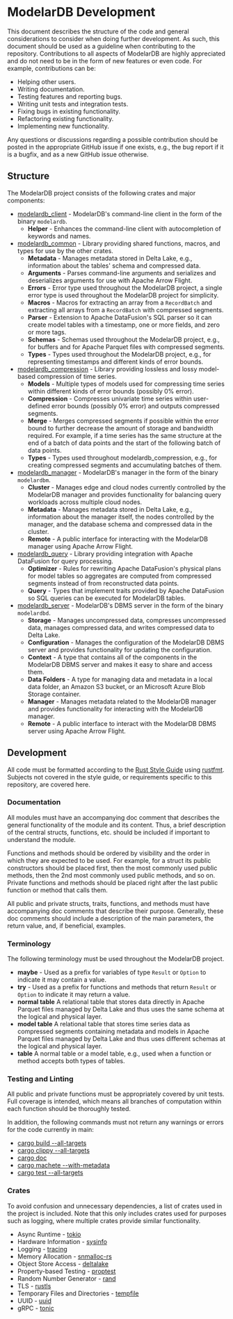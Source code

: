 # ModelarDB Development
This document describes the structure of the code and general considerations to consider when doing further development.
As such, this document should be used as a guideline when contributing to the repository. Contributions to all aspects
of ModelarDB are highly appreciated and do not need to be in the form of new features or even code. For example,
contributions can be:

- Helping other users.
- Writing documentation.
- Testing features and reporting bugs.
- Writing unit tests and integration tests.
- Fixing bugs in existing functionality.
- Refactoring existing functionality.
- Implementing new functionality.

Any questions or discussions regarding a possible contribution should be posted in the appropriate GitHub issue if one
exists, e.g., the bug report if it is a bugfix, and as a new GitHub issue otherwise.

## Structure
The ModelarDB project consists of the following crates and major components:

- [modelardb_client](/crates/modelardb_client) - ModelarDB's command-line client in the form of the binary `modelardb`.
  - **Helper** - Enhances the command-line client with autocompletion of keywords and names.
- [modelardb_common](/crates/modelardb_common) - Library providing shared functions, macros, and types for use by the
other crates.
  - **Metadata** - Manages metadata stored in Delta Lake, e.g., information about the tables' schema and compressed
  data.
  - **Arguments** - Parses command-line arguments and serializes and deserializes arguments for use with Apache Arrow
  Flight.
  - **Errors** - Error type used throughout the ModelarDB project, a single error type is used throughout the ModelarDB
  project for simplicity.
  - **Macros** - Macros for extracting an array from a `RecordBatch` and extracting all arrays from a `RecordBatch` with
  compressed segments.
  - **Parser** - Extension to Apache DataFusion's SQL parser so it can create model tables with a timestamp, one or more
  fields, and zero or more tags.
  - **Schemas** - Schemas used throughout the ModelarDB project, e.g., for buffers and for Apache Parquet files with
  compressed segments.
  - **Types** - Types used throughout the ModelarDB project, e.g., for representing timestamps and different kinds of
  error bounds.
- [modelardb_compression](/crates/modelardb_compression) - Library providing lossless and lossy model-based compression
of time series.
  - **Models** - Multiple types of models used for compressing time series within different kinds of error bounds
  (possibly 0% error).
  - **Compression** - Compresses univariate time series within user-defined error bounds (possibly 0% error) and outputs
  compressed segments.
  - **Merge** - Merges compressed segments if possible within the error bound to further decrease the amount of storage
  and bandwidth required.
  For example, if a time series has the same structure at the end of a batch of data points and the start of the
  following batch of data points.
  - **Types** - Types used throughout modelardb_compression, e.g., for creating compressed segments and accumulating
  batches of them.
- [modelardb_manager](/crates/modelardb_manager) - ModelarDB's manager in the form of the binary `modelardbm`.
  - **Cluster** - Manages edge and cloud nodes currently controlled by the ModelarDB manager and provides functionality
  for balancing query workloads across multiple cloud nodes.
  - **Metadata** - Manages metadata stored in Delta Lake, e.g., information about the manager itself, the nodes
  controlled by the manager, and the database schema and compressed data in the cluster.
  - **Remote** - A public interface for interacting with the ModelarDB manager using Apache Arrow Flight.
- [modelardb_query](/crates/modelardb_query) - Library providing integration with Apache DataFusion for query
processing.
  - **Optimizer** - Rules for rewriting Apache DataFusion's physical plans for model tables so aggregates are computed
  from compressed segments instead of from reconstructed data points.
  - **Query** - Types that implement traits provided by Apache DataFusion so SQL queries can be executed for ModelarDB
  tables.
- [modelardb_server](/crates/modelardb_server) - ModelarDB's DBMS server in the form of the binary `modelardbd`.
  - **Storage** - Manages uncompressed data, compresses uncompressed data, manages compressed data, and writes
  compressed data to Delta Lake.
  - **Configuration** - Manages the configuration of the ModelarDB DBMS server and provides functionality for updating
  the configuration.
  - **Context** - A type that contains all of the components in the ModelarDB DBMS server and makes it easy to share and
  access them.
  - **Data Folders** - A type for managing data and metadata in a local data folder, an Amazon S3 bucket, or an
  Microsoft Azure Blob Storage container.
  - **Manager** - Manages metadata related to the ModelarDB manager and provides functionality for interacting with the
  ModelarDB manager.
  - **Remote** - A public interface to interact with the ModelarDB DBMS server using Apache Arrow Flight.

## Development
All code must be formatted according to the [Rust Style
Guide](https://github.com/rust-dev-tools/fmt-rfcs/blob/master/guide/guide.md) using
[rustfmt](https://github.com/rust-lang/rustfmt). Subjects not covered in the style guide, or requirements specific to
this repository, are covered here.

### Documentation
All modules must have an accompanying doc comment that describes the general functionality of the module and its
content. Thus, a brief description of the central structs, functions, etc. should be included if important to understand
the module.

Functions and methods should be ordered by visibility and the order in which they are expected to be used. For example,
for a struct its public constructors should be placed first, then the most commonly used public methods, then the 2nd
most commonly used public methods, and so on. Private functions and methods should be placed right after the last public
function or method that calls them.

All public and private structs, traits, functions, and methods must have accompanying doc comments that describe their
purpose. Generally, these doc comments should include a description of the main parameters, the return value, and, if
beneficial, examples.

### Terminology
The following terminology must be used throughout the ModelarDB project.

- **maybe** - Used as a prefix for variables of type `Result` or `Option` to indicate it may contain a value.
- **try** - Used as a prefix for functions and methods that return `Result` or `Option` to indicate it may return a
value.
- **normal table** A relational table that stores data directly in Apache Parquet files managed by Delta Lake and thus
uses the same schema at the logical and physical layer.
- **model table** A relational table that stores time series data as compressed segments containing metadata and models
in Apache Parquet files managed by Delta Lake and thus uses different schemas at the logical and physical layer.
- **table** A normal table or a model table, e.g., used when a function or method accepts both types of tables.

### Testing and Linting
All public and private functions must be appropriately covered by unit tests. Full coverage is intended, which means all
branches of computation within each function should be thoroughly tested.

In addition, the following commands must not return any warnings or errors for the code currently in main:
- [cargo build --all-targets](https://doc.rust-lang.org/cargo/commands/cargo-build.html)
- [cargo clippy --all-targets](https://github.com/rust-lang/rust-clippy)
- [cargo doc](https://doc.rust-lang.org/cargo/commands/cargo-doc.html)
- [cargo machete --with-metadata](https://github.com/bnjbvr/cargo-machete)
- [cargo test --all-targets](https://doc.rust-lang.org/cargo/commands/cargo-test.html)

### Crates
To avoid confusion and unnecessary dependencies, a list of crates used in the project is included. Note that this only
includes crates used for purposes such as logging, where multiple crates provide similar functionality.

- Async Runtime - [tokio](https://crates.io/crates/tokio)
- Hardware Information - [sysinfo](https://crates.io/crates/sysinfo)
- Logging - [tracing](https://crates.io/crates/tracing)
- Memory Allocation - [snmalloc-rs](https://crates.io/crates/snmalloc-rs)
- Object Store Access - [deltalake](https://crates.io/crates/deltalake)
- Property-based Testing - [proptest](https://crates.io/crates/proptest)
- Random Number Generator - [rand](https://crates.io/crates/rand)
- TLS - [rustls](https://crates.io/crates/rustls)
- Temporary Files and Directories - [tempfile](https://crates.io/crates/tempfile)
- UUID - [uuid](https://crates.io/crates/uuid)
- gRPC - [tonic](https://crates.io/crates/tonic)
